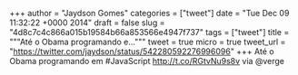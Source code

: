 
+++
author = "Jaydson Gomes"
categories = ["tweet"]
date = "Tue Dec 09 11:32:22 +0000 2014"
draft = false
slug = "4d8c7c4c866a015b19584b66a853566e4947f737"
tags = ["tweet"]
title = """Até o Obama programando e..."""
tweet = true
micro = true
tweet_url = "https://twitter.com/jaydson/status/542280592276996096"
+++
Até o Obama programando em #JavaScript http://t.co/RGtvNu9s8v via @verge
